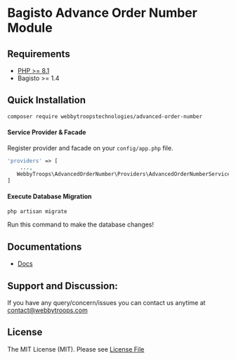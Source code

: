 # Bagisto Advance Order Number Module

## Requirements
- [PHP >= 8.1](http://php.net/)
- Bagisto >= 1.4  
## Quick Installation

```bash
composer require webbytroopstechnologies/advanced-order-number
```
#### Service Provider & Facade 

Register provider and facade on your `config/app.php` file.
```php
'providers' => [
    ...,
   WebbyTroops\AdvancedOrderNumber\Providers\AdvancedOrderNumberServiceProvider::class
]

```
#### Execute Database Migration 

```bash
php artisan migrate
```

Run this command to make the database changes!
## Documentations
- [Docs](https://store.webbytroops.com/downloadable/download/sample/sample_id/27/)

## Support and Discussion:
If you have any query/concern/issues you can contact us anytime at
contact@webbytroops.com
## License

The MIT License (MIT). Please see [License File](https://github.com/webbytroopstechnologies/advanced-order-number/blob/main/LICENSE.md)
